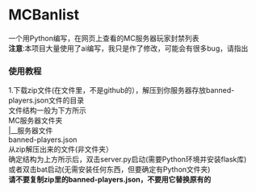 # MCBanlist  

一个用Python编写，在网页上查看的MC服务器玩家封禁列表  
**注意**:本项目大量使用了ai编写，我只是作了修改，可能会有很多bug，请指出  

### 使用教程  
1.下载zip文件(在文件里，不是github的），解压到你服务器存放banned-players.json文件的目录  
文件结构一般为下方所示  
MC服务器文件夹  
|__服务器文件  
   banned-players.json  
   从zip解压出来的文件(非文件夹）  
确定结构为上方所示后，双击server.py启动(需要Python环境并安装flask库)  
或者双击bat启动(无需安装任何东西，但要确定有Python文件夹)  
**请不要复制zip里的banned-players.json，不要用它替换原有的**  
